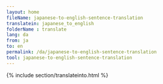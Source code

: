 ```yaml
---
layout: home
fileName: japanese-to-english-sentence-translation
translatein: japanese_to_english
folderName : translate
lang: da
from: ja
to: en
permalink: /da/japanese-to-english-sentence-translation
tool: japanese-to-english-sentence-translation
---
```

{% include section/translateinto.html %}